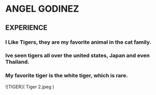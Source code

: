 # ANGEL GODINEZ

## EXPERIENCE
### I Like Tigers, they are my favorite animal in the cat family.
### Ive seen tigers all over the united states, Japan and even Thailand. 
### My favorite tiger is the white tiger, which is rare.
![TIGER]( Tiger 2.jpeg )

